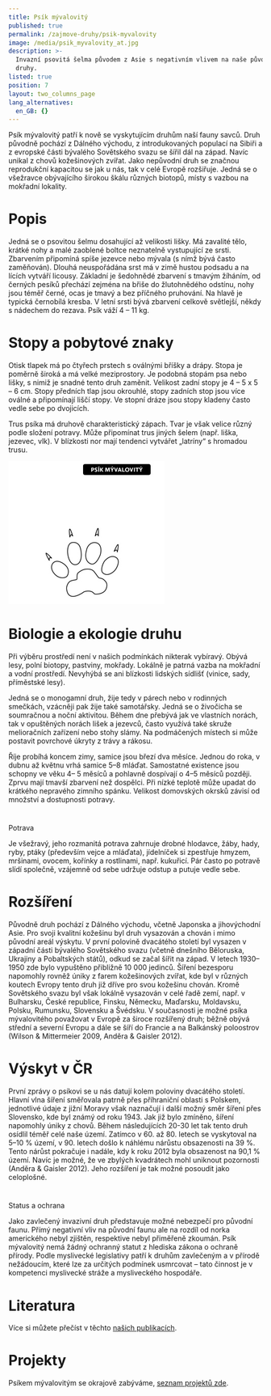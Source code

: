 ```yaml
---
title: Psík mývalovitý
published: true
permalink: /zajmove-druhy/psik-myvalovity
image: /media/psik_myvalovity_at.jpg
description: >-
  Invazní psovitá šelma původem z Asie s negativním vlivem na naše původní
  druhy. 
listed: true
position: 7
layout: two_columns_page
lang_alternatives:
  en_GB: {}
---
```

Psík mývalovitý patří k nově se vyskytujícím druhům naší fauny savců. Druh původně pochází z Dálného východu, z introdukovaných populací na Sibiři a z evropské části bývalého Sovětského svazu se šířil dál na západ. Navíc unikal z chovů kožešinových zvířat. Jako nepůvodní druh se značnou reprodukční kapacitou se jak u nás, tak v celé Evropě rozšiřuje. Jedná se o všežravce obývajícího širokou škálu různých biotopů, místy s vazbou na mokřadní lokality. 

# Popis

Jedná se o psovitou šelmu dosahující až velikosti lišky. Má zavalité tělo, krátké nohy a malé zaoblené boltce neznatelně vystupující ze srsti. Zbarvením připomíná spíše jezevce nebo mývala (s nímž bývá často zaměňován). Dlouhá neuspořádána srst má v zimě hustou podsadu a na lících vytváří licousy. Základní je šedohnědé zbarvení s tmavým žíháním, od černých pesíků přechází zejména na břiše do žlutohnědého odstínu, nohy jsou téměř černé, ocas je tmavý a bez příčného pruhování. Na hlavě je typická černobílá kresba. V letní srsti bývá zbarvení celkově světlejší, někdy s nádechem do rezava. Psík váží 4 – 11 kg.

# Stopy a pobytové znaky

Otisk tlapek má po čtyřech prstech s oválnými bříšky a drápy. Stopa je poměrně široká a má velké meziprostory. Je podobná stopám psa nebo lišky, s nimiž je snadné tento druh zaměnit. Velikost zadní stopy je 4 – 5 x 5 – 6 cm. Stopy předních tlap jsou okrouhlé, stopy zadních stop jsou více oválné a připomínají liščí stopy. Ve stopní dráze jsou stopy kladeny často vedle sebe po dvojicích. 

Trus psíka má druhově charakteristický zápach. Tvar je však velice různý podle složení potravy. Může připomínat trus jiných šelem (např. liška, jezevec, vlk). V blízkosti nor mají tendenci vytvářet „latríny“ s hromadou trusu.

![](/media/stopy_psík.jpg)

# Biologie a ekologie druhu

Při výběru prostředí není v našich podmínkách nikterak vybíravý. Obývá lesy, polní biotopy, pastviny, mokřady. Lokálně je patrná vazba na mokřadní a vodní prostředí. Nevyhýbá se ani blízkosti lidských sídlišť (vinice, sady, příměstské lesy). 

Jedná se o monogamní druh, žije tedy v párech nebo v rodinných smečkách, vzácněji pak žije také samotářsky. Jedná se o živočicha se soumračnou a noční aktivitou. Během dne přebývá jak ve vlastních norách, tak v opuštěných norách lišek a jezevců, často využívá také skruže melioračních zařízení nebo stohy slámy. Na podmáčených místech si může postavit povrchové úkryty z trávy a rákosu.

Říje probíhá koncem zimy, samice jsou březí dva měsíce. Jednou do roka, v dubnu až květnu vrhá samice 5–8 mláďat. Samostatné existence jsou schopny ve věku 4– 5 měsíců a pohlavně dospívají o 4–5 měsíců později. Zprvu mají tmavší zbarvení než dospělci. Při nízké teplotě může upadat do krátkého nepravého zimního spánku. Velikost domovských okrsků závisí od množství a dostupnosti potravy.

# 
Potrava

Je všežravý, jeho rozmanitá potrava zahrnuje drobné hlodavce, žáby, hady, ryby, ptáky (především vejce a mláďata), jídelníček si zpestřuje hmyzem, mršinami, ovocem, kořínky a rostlinami, např. kukuřicí. Pár často po potravě slídí společně, vzájemně od sebe udržuje odstup a putuje vedle sebe.

# Rozšíření 

Původně druh pochází z Dálného východu, včetně Japonska a jihovýchodní Asie. Pro svoji kvalitní kožešinu byl druh vysazován a chován i mimo původní areál výskytu. V první polovině dvacátého století byl vysazen v západní části bývalého Sovětského svazu (včetně dnešního Běloruska, Ukrajiny a Pobaltských států), odkud se začal šířit na západ. V letech 1930–1950 zde bylo vypuštěno přibližně 10 000 jedinců. Šíření bezesporu napomohly rovněž úniky z farem kožešinových zvířat, kde byl v různých koutech Evropy tento druh již dříve pro svou kožešinu chován. Kromě Sovětského svazu byl však lokálně vysazován v celé řadě zemí, např. v Bulharsku, České republice, Finsku, Německu, Maďarsku, Moldavsku, Polsku, Rumunsku, Slovensku a Švédsku. V současnosti je možné psíka mývalovitého považovat v Evropě za široce rozšířený druh; běžně obývá střední a severní Evropu a dále se šíří do Francie a na Balkánský poloostrov (Wilson & Mittermeier 2009, Anděra & Gaisler 2012).

# Výskyt v ČR

První zprávy o psíkovi se u nás datují kolem poloviny dvacátého století. Hlavní vlna šíření směřovala patrně přes příhraniční oblasti s Polskem, jednotlivé údaje z jižní Moravy však naznačují i další možný směr šíření přes Slovensko, kde byl známý od roku 1943. Jak již bylo zmíněno, šíření napomohly úniky z chovů. Během následujících 20-30 let tak tento druh osídlil téměř celé naše území. Zatímco v 60. až 80. letech se vyskytoval na 5–10 % území, v 90. letech došlo k náhlému nárůstu obsazenosti na 39 %. Tento nárůst pokračuje i nadále, kdy k roku 2012 byla obsazenost na 90,1 % území. Navíc je možné, že ve zbylých kvadrátech mohl uniknout pozornosti (Anděra & Gaisler 2012). Jeho rozšíření je tak možné posoudit jako celoplošné. 

# 
Status a ochrana

Jako zavlečený invazivní druh představuje možné nebezpečí pro původní faunu. Přímý negativní vliv na původní faunu ale na rozdíl od norka amerického nebyl zjištěn, respektive nebyl přiměřeně zkoumán. Psík mývalovitý nemá žádný ochranný statut z hlediska zákona o ochraně přírody. Podle myslivecké legislativy patří k druhům zavlečeným a v přírodě nežádoucím, které lze za určitých podmínek usmrcovat – tato činnost je v kompetenci myslivecké stráže a mysliveckého hospodáře.

# Literatura

Více si můžete přečíst v těchto [našich publikacích](/publications#category=ps%C3%ADk-m%C3%BDvalovit%C3%BD).

# Projekty

Psíkem mývalovitým se okrajově zabýváme, [seznam projektů zde](/projects#category=ps%C3%ADk-m%C3%BDvalovit%C3%BD).
